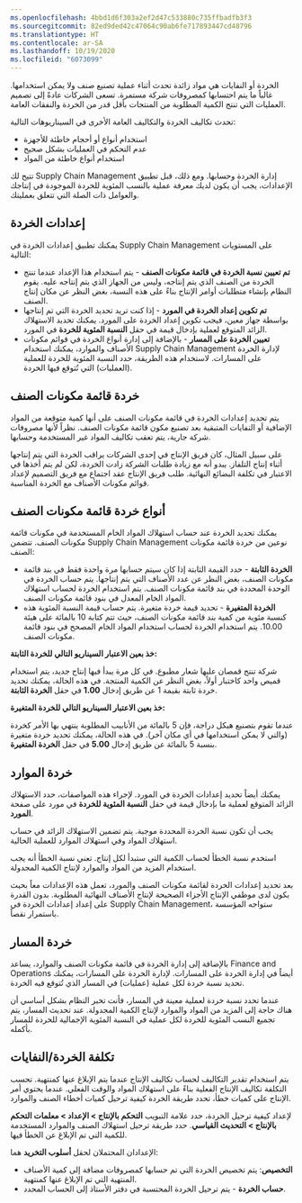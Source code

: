 ```yaml
---
ms.openlocfilehash: 4bbd1d6f303a2ef2d47c533880c735ffbadfb3f3
ms.sourcegitcommit: 82ed9ded42c47064c90ab6fe717893447cd48796
ms.translationtype: HT
ms.contentlocale: ar-SA
ms.lasthandoff: 10/19/2020
ms.locfileid: "6073099"
---
```

الخردة أو النفايات هي مواد زائدة تحدث أثناء عملية تصنيع صنف ولا يمكن استخدامها. غالباً ما يتم احتسابها كمصروفات شركة مستمرة. تسعى الشركات عادةً إلى تصميم العمليات التي تنتج الكمية المطلوبة من المنتجات بأقل قدر من الخردة والنفقات العامة.

تحدث تكاليف الخردة والتكاليف العامة الأخرى في السيناريوهات التالية:

-   استخدام أنواع أو أحجام خاطئة للأجهزة
-   عدم التحكم في العمليات بشكل صحيح
-   استخدام أنواع خاطئة من المواد

تتيح لك Supply Chain Management إدارة الخردة وحسابها. ومع ذلك، قبل تطبيق الإعدادات، يجب أن يكون لديك معرفة عملية بالنسب المئوية للخردة الموجودة في إنتاجك والعوامل ذات الصلة التي تتعلق بعمليتك.

## <a name="scrap-settings"></a>إعدادات الخردة 

يمكنك تطبيق إعدادات الخردة في Supply Chain Management على المستويات التالية:

-   **تم تعيين نسبة الخردة في قائمة مكونات الصنف** - يتم استخدام هذا الإعداد عندما تنتج الخردة من الصنف الذي يتم إنتاجه، وليس من الجهاز الذي يتم إنتاجه عليه. يقوم النظام بإنشاء متطلبات أوامر الإنتاج بناءً على هذه النسبة، بغض النظر عن مكان إنتاج الصنف.
-   **تم تكوين إعداد الخردة في المورد** - إذا كنت تريد تحديد الخردة التي تم إنتاجها بواسطة جهاز معين، فيجب تكوين إعداد الخردة على المورد. يمكنك تحديد الاستهلاك الزائد المتوقع لعملية بإدخال قيمة في حقل **النسبة المئوية للخردة** في المورد.
-   **تعيين الخردة على المسار** - بالإضافة إلى إدارة أنواع الخردة في قوائم مكونات الأصناف والموارد، يمكنك استخدام Supply Chain Management لإدارة الخردة على المسارات. لاستخدام هذه الطريقة، حدد النسبة المئوية للخردة للعملية (العمليات) التي تُتوقع فيها الخردة.

## <a name="bom-scrap"></a>خردة قائمة مكونات الصنف 

يتم تحديد إعدادات الخردة في قائمة مكونات الصنف على أنها كمية متوقعة من المواد الإضافية أو النفايات المتبقية بعد تصنيع مكون قائمة مكونات الصنف.
نظراً لأنها مصروفات شركة جارية، يتم تعقب تكاليف المواد غير المستخدمة وحسابها.

على سبيل المثال، كان فريق الإنتاج في إحدى الشركات يراقب الخردة التي يتم إنتاجها أثناء إنتاج التلفاز. يبدو أنه مع زيادة طلبات الشركة زادت الخردة، لكن لم يتم أخذها في الاعتبار في تكلفة البضائع النهائية. طلب فريق الإنتاج عقد اجتماع مع فريق التصميم لإعداد قوائم مكونات الأصناف مع الخردة المناسبة.

## <a name="bom-scrap-types"></a>أنواع خردة قائمة مكونات الصنف 

يمكنك تحديد الخردة عند حساب استهلاك المواد الخام المستخدمة في مكونات قائمة مكونات الصنف. تتضمن Supply Chain Management نوعين من خردة قائمة مكونات الصنف:

-   **الخردة الثابتة** - حدد القيمة الثابتة إذا كان سيتم حسابها مرة واحدة فقط في بند قائمة مكونات الصنف، بغض النظر عن عدد الأصناف التي يتم إنتاجها. يتم حساب الخردة في الوحدة المحددة في بند قائمة مكونات الصنف. يتم استخدام الخردة لحساب استهلاك المواد الخام المعدل في بنود قائمة مكونات الصنف.
-   **الخردة المتغيرة** - تحديد قيمة خردة متغيرة. يتم حساب قيمة النسبة المئوية هذه كنسبة مئوية من كمية بند قائمة مكونات الصنف، حيث تتم كتابة 10 بالمائة على هيئة 10.00. يتم استخدام الخردة لحساب استخدام المواد الخام المصحح في بنود قائمة مكونات الصنف.

**خذ بعين الاعتبار السيناريو التالي للخردة الثابتة:**

شركة تنتج قمصان عليها شعار مطبوع. في كل مرة يبدأ فيها إنتاج جديد، يتم استخدام قميص واحد كاختبار أولاً، بغض النظر عن الكمية المنتجة. في هذه الحالة، يمكنك تحديد خردة ثابتة بقيمة 1 عن طريق إدخال **1.00** في حقل **الخردة الثابتة**.

**خذ بعين الاعتبار السيناريو التالي للخردة المتغيرة:**

عندما تقوم بتصنيع هيكل دراجة، فإن 5 بالمائة من الأنابيب المطلوبة ينتهي بها الأمر كخردة (والتي لا يمكن استخدامها في أي مكان آخر). في هذه الحالة، يمكنك تحديد خردة متغيرة بنسبة 5 بالمائة عن طريق إدخال **5.00** في حقل **الخردة المتغيرة**.

## <a name="resource-scrap"></a>خردة الموارد 

يمكنك أيضاً تحديد إعدادات الخردة في المورد. لإجراء هذه المواصفات، حدد الاستهلاك الزائد المتوقع لعملية ما بإدخال قيمة في حقل **النسبة المئوية للخردة** في مورد على صفحة **المورد**.

يجب أن تكون نسبة الخردة المحددة موجبة. يتم تضمين الاستهلاك الزائد في حساب استهلاك المواد وفي استهلاك الموارد للعملية الحالية.

استخدم نسبة الخطأ لحساب الكمية التي ستبدأ لكل إنتاج. تعني نسبة الخطأ أنه يجب استخدام المزيد من المواد والموارد لإنتاج الكمية المجدولة.

بعد تحديد إعدادات الخردة لقائمة مكونات الصنف والمورد، تعمل هذه الإعدادات معاً بحيث يكون لدى موظفي الإنتاج الأجزاء الصحيحة لإنتاج الأصناف النهائية المطلوبة. بدون القدرة على إعداد إعدادات الخردة في Supply Chain Management، ستواجه المؤسسة باستمرار نقصاً.

## <a name="route-scrap"></a>خردة المسار 

بالإضافة إلى إدارة الخردة في قائمة مكونات الصنف والموارد، يساعد Finance and Operations أيضاً في إدارة الخردة على المسارات. لإدارة الخردة على المسارات، يمكنك تحديد نسبة خردة لكل عملية (عمليات) في المسار الذي تُتوقع فيه الخردة.

عندما تحدد نسبة خردة لعملية معينة في المسار، فأنت تخبر النظام بشكل أساسي أن هناك حاجة إلى المزيد من المواد والموارد لإنتاج الكمية المجدولة. عند تحديث المسار، يتم تجميع النسب المئوية للخردة لكل عملية في النسبة المئوية الإجمالية للخردة للمسار بأكمله.

## <a name="costing-of-scrapwaste"></a>تكلفة الخردة/النفايات 

يتم استخدام تقدير التكاليف لحساب تكاليف الإنتاج عندما يتم الإبلاغ عنها كمنتهية. تحسب التكلفة تكاليف الإنتاج الفعلية بناءً على استهلاك المواد والوقت الفعلي. عندما يحتوي أمر الإنتاج على كميات خطأ، تحدد طريقة الخردة كيفية ترحيل كميات أخطاء الصنف والموارد.

لإعداد كيفية ترحيل الخردة، حدد علامة التبويب **التحكم بالإنتاج > الإعداد > معلمات التحكم بالإنتاج > التحديث القياسي**. حدد طريقة ترحيل استهلاك الصنف والموارد المستخدمة للكمية التي تم الإبلاغ عن الخطأ فيها.

الإعدادان المحتملان لحقل **أسلوب التخريد** هما:

-   **التخصيص**: يتم تخصيص الخردة التي تم حسابها كمصروفات مضافة إلى كمية الأصناف المنتهية التي تم الإبلاغ عنها كمنتهية.
-   **حساب الخردة** - يتم ترحيل الخردة المحتسبة في دفتر الأستاذ إلى الحساب المحدد.
